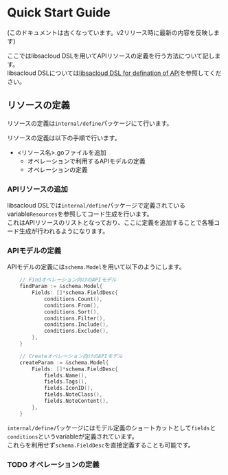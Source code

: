 # Quick Start Guide

(このドキュメントは古くなっています。v2リリース時に最新の内容を反映します)

ここではlibsacloud DSLを用いてAPIリソースの定義を行う方法について記します。  
libsacloud DSLについては[libsacloud DSL for defination of API](dls_overview.md)を参照してください。

## リソースの定義

リソースの定義は`internal/define`パッケージにて行います。

リソースの定義は以下の手順で行います。

- <リソース名>.goファイルを追加
  - オペレーションで利用するAPIモデルの定義
  - オペレーションの定義
  
### APIリソースの追加

libsacloud DSLでは`internal/define`パッケージで定義されているvariable`Resources`を参照してコード生成を行います。  
これはAPIリソースのリストとなっており、ここに定義を追加することで各種コード生成が行われるようになります。

### APIモデルの定義

APIモデルの定義には`schema.Model`を用いて以下のようにします。

```go
    // Findオペレーション向けのAPIモデル
    findParam := &schema.Model{
    	Fields: []*schema.FieldDesc{
    		conditions.Count(),
    		conditions.From(),
    		conditions.Sort(),
    		conditions.Filter(),
    		conditions.Include(),
    		conditions.Exclude(),
    	},
    }

    // Createオペレーション向けのAPIモデル
    createParam := &schema.Model{
		Fields: []*schema.FieldDesc{
			fields.Name(),
			fields.Tags(),
			fields.IconID(),
			fields.NoteClass(),
			fields.NoteContent(),
		},
	}
```

`internal/define`パッケージにはモデル定義のショートカットとして`fields`と`conditions`というvariableが定義されています。  
これらを利用せず`schema.FieldDesc`を直接定義することも可能です。

### TODO オペレーションの定義
